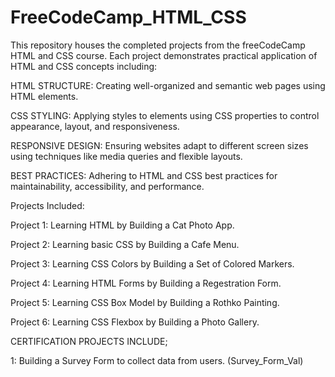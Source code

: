 # FreeCodeCamp_HTML_CSS
This repository houses the completed projects from the freeCodeCamp HTML and CSS course. Each project demonstrates practical application of HTML and CSS concepts
including:

HTML STRUCTURE: Creating well-organized and semantic web pages using HTML elements.

CSS STYLING: Applying styles to elements using CSS properties to control appearance, layout, and responsiveness.

RESPONSIVE DESIGN: Ensuring websites adapt to different screen sizes using techniques like media queries and flexible layouts.

BEST PRACTICES: Adhering to HTML and CSS best practices for maintainability, accessibility, and performance.


Projects Included:

Project 1: Learning HTML by Building a Cat Photo App.

Project 2: Learning basic CSS by Building a Cafe Menu.

Project 3: Learning CSS Colors by Building a Set of Colored Markers.

Project 4: Learning HTML Forms by Building a Regestration Form.

Project 5: Learning CSS Box Model by Building a Rothko Painting. 

Project 6: Learning CSS Flexbox by Building a Photo Gallery.

CERTIFICATION PROJECTS INCLUDE;

1: Building a Survey Form to collect data from users. (Survey_Form_Val)
